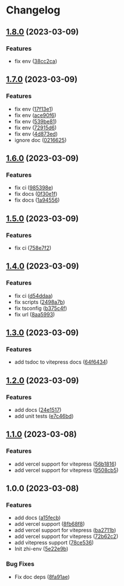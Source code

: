 # Changelog

## [1.8.0](https://github.com/terwer/zhi-env/compare/v1.7.0...v1.8.0) (2023-03-09)


### Features

* fix env ([38cc2ca](https://github.com/terwer/zhi-env/commit/38cc2ca69ffa166682746254d86470d0f2073fc9))

## [1.7.0](https://github.com/terwer/zhi-env/compare/v1.6.0...v1.7.0) (2023-03-09)


### Features

* fix env ([17f13e1](https://github.com/terwer/zhi-env/commit/17f13e1c093037a82d3fd35dcc9c4490b5d3a781))
* fix env ([ace90f6](https://github.com/terwer/zhi-env/commit/ace90f6b55516778e8a15a1c933e2a3be15dcae2))
* fix env ([539be81](https://github.com/terwer/zhi-env/commit/539be81a3bb94a47c87128c770f60f9858384f94))
* fix env ([72915d6](https://github.com/terwer/zhi-env/commit/72915d60d5938e319e17070fa533349538b7bae4))
* fix env ([4d873ed](https://github.com/terwer/zhi-env/commit/4d873ed491ce97ae36e59c68980bb11f4ca4cbd5))
* ignore doc ([0216625](https://github.com/terwer/zhi-env/commit/02166255f7ca6f374e3a0a148e8568b132cdf249))

## [1.6.0](https://github.com/terwer/zhi-env/compare/v1.5.0...v1.6.0) (2023-03-09)


### Features

* fix ci ([985398e](https://github.com/terwer/zhi-env/commit/985398e09a244973e8751eb433b1ca5fb0a94387))
* fix docs ([0f30e1f](https://github.com/terwer/zhi-env/commit/0f30e1fcdca8da4b42304b42d7906e7c9604a88f))
* fix docs ([1a94556](https://github.com/terwer/zhi-env/commit/1a94556167b95379dac7e50cef0f4abe37c3258f))

## [1.5.0](https://github.com/terwer/zhi-env/compare/v1.4.0...v1.5.0) (2023-03-09)


### Features

* fix ci ([758e7f2](https://github.com/terwer/zhi-env/commit/758e7f27ca896b3fd8a4c0d3640c810a1bfbd8cf))

## [1.4.0](https://github.com/terwer/zhi-env/compare/v1.3.0...v1.4.0) (2023-03-09)

### Features

- fix ci ([d54ddaa](https://github.com/terwer/zhi-env/commit/d54ddaa6c8f063ae94ce648bd6d333f11f81f664))
- fix scripts ([2498a7b](https://github.com/terwer/zhi-env/commit/2498a7b60a20f916ea8d077a7989e4255e79f1c6))
- fix tsconfig ([b375c4f](https://github.com/terwer/zhi-env/commit/b375c4fce9a81091cb755b130bcbd19f2c8f4e6f))
- fix url ([8aa5993](https://github.com/terwer/zhi-env/commit/8aa59935a2dc018d7971493cd206cefd8c593ded))

## [1.3.0](https://github.com/terwer/zhi-env/compare/v1.2.0...v1.3.0) (2023-03-09)

### Features

- add tsdoc to vitepress docs ([64f6434](https://github.com/terwer/zhi-env/commit/64f64348222e9578beb9c25a61c45dd663fd6153))

## [1.2.0](https://github.com/terwer/zhi-env/compare/v1.1.0...v1.2.0) (2023-03-09)

### Features

- add docs ([24e1517](https://github.com/terwer/zhi-env/commit/24e1517f85add085c5a21d1ae4ad1c1946ee32cb))
- add unit tests ([e7c46bd](https://github.com/terwer/zhi-env/commit/e7c46bd69e0c187be3260ed2e02a0eb48208f07e))

## [1.1.0](https://github.com/terwer/zhi-env/compare/v1.0.0...v1.1.0) (2023-03-08)

### Features

- add vercel support for vitepress ([56b1816](https://github.com/terwer/zhi-env/commit/56b1816c6f7b802cb8d92f75b7860dfe6bf85b09))
- add vercel support for vitepress ([9508cb5](https://github.com/terwer/zhi-env/commit/9508cb5ec3c9d80ef0f89d6b5e7b725cc7d6c680))

## 1.0.0 (2023-03-08)

### Features

- add docs ([a15fecb](https://github.com/terwer/zhi-env/commit/a15fecbcc63741b8485c8a5eb86193d046c4ee3b))
- add vercel support ([8fb68f8](https://github.com/terwer/zhi-env/commit/8fb68f8b7cbc22ded6b552e7f6e13946b0dae8ab))
- add vercel support for vitepress ([ba2711b](https://github.com/terwer/zhi-env/commit/ba2711b821bb6a1d3ff5664ff3b60e276eb0e768))
- add vercel support for vitepress ([72b62c2](https://github.com/terwer/zhi-env/commit/72b62c2f06afd30c767bf954480dbd25305b6a22))
- add vitepress support ([78ce536](https://github.com/terwer/zhi-env/commit/78ce536bb99795b4c869962d3f1ffad180225599))
- Init zhi-env ([5e22e9b](https://github.com/terwer/zhi-env/commit/5e22e9b06e779099769cc5d15a9262d15f2303a3))

### Bug Fixes

- Fix doc deps ([8fa91ae](https://github.com/terwer/zhi-env/commit/8fa91ae0eae2944f6acd079be388582ded67d4ce))
